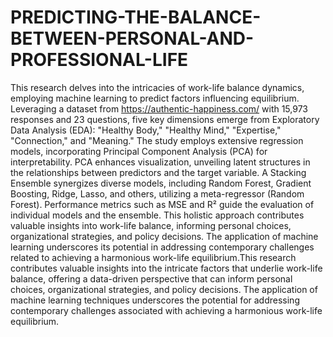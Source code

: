 # PREDICTING-THE-BALANCE-BETWEEN-PERSONAL-AND-PROFESSIONAL-LIFE

This research delves into the intricacies of work-life balance dynamics, employing machine learning to predict factors influencing equilibrium. Leveraging a dataset from https://authentic-happiness.com/ with 15,973 responses and 23 questions, five key dimensions emerge from Exploratory Data Analysis (EDA): "Healthy Body," "Healthy Mind," "Expertise," "Connection," and "Meaning." The study employs extensive regression models, incorporating Principal Component Analysis (PCA) for interpretability. PCA enhances visualization, unveiling latent structures in the relationships between predictors and the target variable. A Stacking Ensemble synergizes diverse models, including Random Forest, Gradient Boosting, Ridge, Lasso, and others, utilizing a meta-regressor (Random Forest). Performance metrics such as MSE and R² guide the evaluation of individual models and the ensemble. This holistic approach contributes valuable insights into work-life balance, informing personal choices, organizational strategies, and policy decisions. The application of machine learning underscores its potential in addressing contemporary challenges related to achieving a harmonious work-life equilibrium.This research contributes valuable insights into the intricate factors that underlie work-life balance, offering a data-driven perspective that can inform personal choices, organizational strategies, and policy decisions. The application of machine learning techniques underscores the potential for addressing contemporary challenges associated with achieving a harmonious work-life equilibrium.
